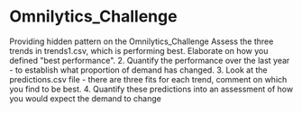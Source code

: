 # Omnilytics_Challenge
Providing hidden pattern on the Omnilytics_Challenge Assess the three trends in trends1.csv, which is performing best. Elaborate on how you defined "best performance". 2. Quantify the performance over the last year - to establish what proportion of demand has changed. 3. Look at the predictions.csv file - there are three fits for each trend, comment on which you find to be best. 4. Quantify these predictions into an assessment of how you would expect the demand to change

